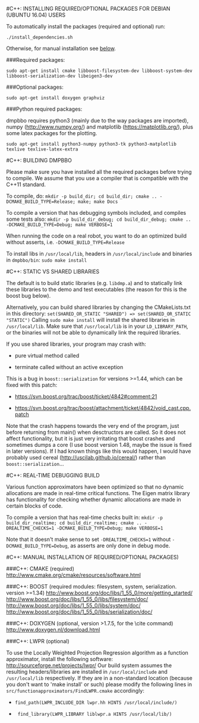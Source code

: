 #C++: INSTALLING REQUIRED/OPTIONAL PACKAGES FOR DEBIAN (UBUNTU 16.04) USERS

To automatically install the packages (required and optional) run:

`./install_dependencies.sh`

Otherwise, for manual installation see [below](#manual_installation).

###Required packages:

`sudo apt-get install cmake libboost-filesystem-dev libboost-system-dev libboost-serialization-dev libeigen3-dev `

###Optional packages:

`sudo apt-get install doxygen graphviz`

###Python required packages:

dmpbbo requires python3 (mainly due to the way packages are imported), numpy (http://www.numpy.org/) and matplotlib (https://matplotlib.org/), plus some latex packages for the plotting.

`sudo apt-get install python3-numpy python3-tk python3-matplotlib texlive texlive-latex-extra`

#C++: BUILDING DMPBBO 

Please make sure you have installed all the required packages before trying to compile. 
We assume that you use a compiler that is compatible with the C++11 standard.

To compile, do:
 `mkdir -p build_dir; cd build_dir; cmake .. -DCMAKE_BUILD_TYPE=Release; make; make Docs`

To compile a version that has debugging symbols included, and compiles some tests also:
`mkdir -p build_dir_debug; cd build_dir_debug; cmake .. -DCMAKE_BUILD_TYPE=Debug; make VERBOSE=1`

When running the code on a real robot, you want to do an optimized build without asserts, i.e. `-DCMAKE_BUILD_TYPE=Release`

To install libs in `/usr/local/lib`, headers in `/usr/local/include` and binaries in `dmpbbo/bin`:
 `sudo make install`

#C++: STATIC VS SHARED LIBRARIES

The default is to build static libraries (e.g. `libdmp.a`) and to statically link these libraries to the demo and test executables (the reason for this is the boost bug below).

Alternatively, you can build shared libraries by changing the CMakeLists.txt in this directory:
 `set(SHARED_OR_STATIC "SHARED") => set(SHARED_OR_STATIC "STATIC")`
Calling `sudo make install` will install the shared libraries  in `/usr/local/lib`. Make sure that `/usr/local/lib` is in your `LD_LIBRARY_PATH`, or  the binaries will not be able to dynamically link the required libraries.

If you use shared libraries, your program may crash with:

  +  pure virtual method called
  
  + terminate called without an active exception
  
This is a bug in `boost::serialization` for versions >=1.44, which can be fixed with this patch:

+ https://svn.boost.org/trac/boost/ticket/4842#comment:21

+ https://svn.boost.org/trac/boost/attachment/ticket/4842/void_cast.cpp.patch

Note that the crash happens towards the very end of the program, just before returning from main() when desctructors are called. So it does not affect functionality, but it is just very irritating that boost crashes and sometimes dumps a core (I use boost version 1.48, maybe the issue is fixed in later versions). If I had known things like this would happen, I would have probably used cereal (http://uscilab.github.io/cereal/) rather than `boost::serialization`... 

#C++: REAL-TIME DEBUGGING BUILD

Various function approximators have been optimized so that no dynamic allocations are made in real-time critical functions. The Eigen matrix library has functionality for checking whether dynamic allocations are made in certain blocks of code. 

To compile a version that has real-time checks built in:
  `mkdir -p build_dir_realtime; cd build_dir_realtime; cmake .. -DREALTIME_CHECKS=1 -DCMAKE_BUILD_TYPE=Debug; make VERBOSE=1`

Note that it doesn't make sense to set `-DREALTIME_CHECKS=1` without `-DCMAKE_BUILD_TYPE=Debug`, as asserts are only done in debug mode. 
  
<a name="manual_installation"></a>
#C++: MANUAL INSTALLATION OF REQUIRED/OPTIONAL PACKAGES)


###C++: CMAKE (required)
 http://www.cmake.org/cmake/resources/software.html	
  
###C++: BOOST (required modules: filesystem, system, serialization. version >=1.34) 
  http://www.boost.org/doc/libs/1_55_0/more/getting_started/
  http://www.boost.org/doc/libs/1_55_0/libs/filesystem/doc/
  http://www.boost.org/doc/libs/1_55_0/libs/system/doc/
  http://www.boost.org/doc/libs/1_55_0/libs/serialization/doc/ 
  	
###C++: DOXYGEN (optional, version >1.7.5, for the \cite command)
  http://www.doxygen.nl/download.html

###C++: LWPR (optional)
  
To use the Locally Weighted Projection Regression algorithm as a  function approximator, install the following software: http://sourceforge.net/projects/lwpr/
Our build system assumes the resulting headers/libraries are installed in `/usr/local/include` and `/usr/local/lib` respectively. If they are in a  non-standard location (because you don't want to 'make install' or such)  please modify the following lines in `src/functionapproximators/FindLWPR.cmake` accordingly: 

+ `find_path(LWPR_INCLUDE_DIR lwpr.hh HINTS /usr/local/include/)`

+ ` find_library(LWPR_LIBRARY liblwpr.a HINTS /usr/local/lib/)`

